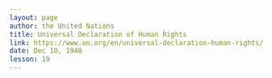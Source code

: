 ```yaml
---
layout: page
author: the United Nations
title: Universal Declaration of Human Rights
link: https://www.un.org/en/universal-declaration-human-rights/
date: Dec 10, 1948
lesson: 19
---
```

